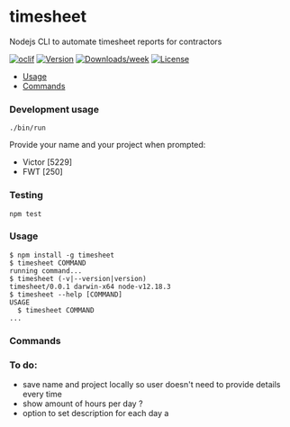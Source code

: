 timesheet
=========

Nodejs CLI to automate timesheet reports for contractors

[![oclif](https://img.shields.io/badge/cli-oclif-brightgreen.svg)](https://oclif.io)
[![Version](https://img.shields.io/npm/v/timesheet.svg)](https://npmjs.org/package/timesheet)
[![Downloads/week](https://img.shields.io/npm/dw/timesheet.svg)](https://npmjs.org/package/timesheet)
[![License](https://img.shields.io/npm/l/timesheet.svg)](https://github.com/victorkurauchi/timesheet/blob/master/package.json)

<!-- toc -->
* [Usage](#usage)
* [Commands](#commands)
<!-- tocstop -->

### Development usage

`./bin/run`

Provide your name and your project when prompted:

- Victor [5229] 
- FWT [250]

### Testing

`npm test`

### Usage
<!-- usage -->
```sh-session
$ npm install -g timesheet
$ timesheet COMMAND
running command...
$ timesheet (-v|--version|version)
timesheet/0.0.1 darwin-x64 node-v12.18.3
$ timesheet --help [COMMAND]
USAGE
  $ timesheet COMMAND
...
```
<!-- usagestop -->
### Commands
<!-- commands -->

<!-- commandsstop -->


### To do:

- save name and project locally so user doesn't need to provide details every time
- show amount of hours per day ?
- option to set description for each day a
